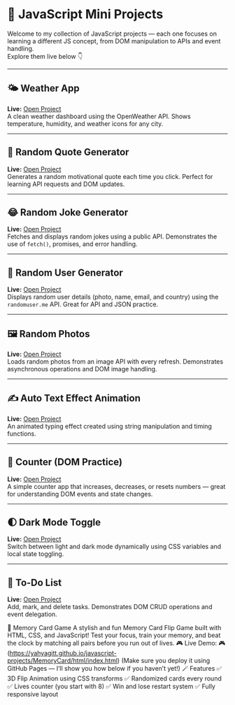 # 🧠 JavaScript Mini Projects  

Welcome to my collection of JavaScript projects — each one focuses on learning a different JS concept, from DOM manipulation to APIs and event handling.  
Explore them live below 👇  

---

## 🌤️ Weather App  
**Live:** [Open Project](https://yahyagitt.github.io/javascript-projects/Weather_App/html/index.html)  
A clean weather dashboard using the OpenWeather API. Shows temperature, humidity, and weather icons for any city.

---

## 💭 Random Quote Generator  
**Live:** [Open Project](https://yahyagitt.github.io/javascript-projects/RandomQuoteGenerator/html/index.html)  
Generates a random motivational quote each time you click. Perfect for learning API requests and DOM updates.

---

## 😂 Random Joke Generator  
**Live:** [Open Project](https://yahyagitt.github.io/javascript-projects/RandomJokeGenerator/html/index.html)  
Fetches and displays random jokes using a public API. Demonstrates the use of `fetch()`, promises, and error handling.

---

## 👤 Random User Generator  
**Live:** [Open Project](https://yahyagitt.github.io/javascript-projects/randomUserGenerator/html/index.html)  
Displays random user details (photo, name, email, and country) using the `randomuser.me` API. Great for API and JSON practice.

---

## 🖼️ Random Photos  
**Live:** [Open Project](https://yahyagitt.github.io/javascript-projects/RandomPhotos/html/index.html)  
Loads random photos from an image API with every refresh. Demonstrates asynchronous operations and DOM image handling.

---

## ✍️ Auto Text Effect Animation  
**Live:** [Open Project](https://yahyagitt.github.io/javascript-projects/AutoTextEffectAnimation/html/index.html)  
An animated typing effect created using string manipulation and timing functions.

---

## 🧮 Counter (DOM Practice)  
**Live:** [Open Project](https://yahyagitt.github.io/javascript-projects/Counter_DOM/html/index.html)  
A simple counter app that increases, decreases, or resets numbers — great for understanding DOM events and state changes.

---

## 🌓 Dark Mode Toggle  
**Live:** [Open Project](https://yahyagitt.github.io/javascript-projects/DarkModeToggle/html/index.html)  
Switch between light and dark mode dynamically using CSS variables and local state toggling.

---

## 📝 To-Do List  
**Live:** [Open Project](https://yahyagitt.github.io/javascript-projects/To_Do_List_DOM/html/index.html)  
Add, mark, and delete tasks. Demonstrates DOM CRUD operations and event delegation.


🧠 Memory Card Game
A stylish and fun Memory Card Flip Game built with HTML, CSS, and JavaScript!
Test your focus, train your memory, and beat the clock by matching all pairs before you run out of lives.
🎮 Live Demo: 🎮 (https://yahyagitt.github.io/javascript-projects/MemoryCard/html/index.html)
(Make sure you deploy it using GitHub Pages — I’ll show you how below if you haven’t yet!)
🪄 Features
✅ 3D Flip Animation using CSS transforms
✅ Randomized cards every round
✅ Lives counter (you start with 8)
✅ Win and lose restart system
✅ Fully responsive layout
